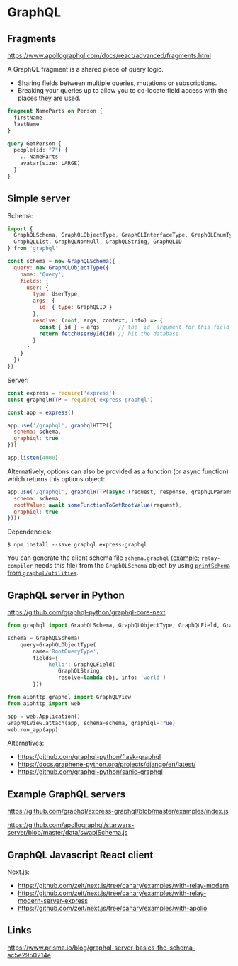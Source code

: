GraphQL
=======

Fragments
---------

https://www.apollographql.com/docs/react/advanced/fragments.html

A GraphQL fragment is a shared piece of query logic.

- Sharing fields between multiple queries, mutations or subscriptions.
- Breaking your queries up to allow you to co-locate field access with the places they are used.

```graphql
fragment NameParts on Person {
  firstName
  lastName
}

query GetPerson {
  people(id: "7") {
    ...NameParts
    avatar(size: LARGE)
  }
}
```

Simple server
-------------

Schema:

```javascript
import { 
  GraphQLSchema, GraphQLObjectType, GraphQLInterfaceType, GraphQLEnumType,
  GraphQLList, GraphQLNonNull, GraphQLString, GraphQLID
} from 'graphql'

const schema = new GraphQLSchema({
  query: new GraphQLObjectType({
    name: 'Query',
    fields: {
      user: {
        type: UserType,
        args: {
          id: { type: GraphQLID }
        },
        resolve: (root, args, context, info) => {
          const { id } = args      // the `id` argument for this field is declared above
          return fetchUserById(id) // hit the database
        }
      }
    }
  })
})
```

Server:

```javascript
const express = require('express')
const graphqlHTTP = require('express-graphql')

const app = express()

app.use('/graphql', graphqlHTTP({
  schema: schema,
  graphiql: true
}))

app.listen(4000)
```

Alternatively, options can also be provided as a function (or async function) which returns this options object:

```javascript
app.use('/graphql', graphqlHTTP(async (request, response, graphQLParams) => ({
  schema: schema,
  rootValue: await someFunctionToGetRootValue(request),
  graphiql: true
})))
```

Dependencies:

```shell
$ npm install --save graphql express-graphql
```

You can generate the client schema file `schema.graphql` ([example](https://github.com/zeit/next.js/blob/canary/examples/with-relay-modern-server-express/server/schema.graphql); `relay-compiler` needs this file) from the `GraphQLSchema` object by using [`printSchema` from `graphql/utilities`](https://graphql.org/graphql-js/utilities/#printschema).

GraphQL server in Python
------------------------

https://github.com/graphql-python/graphql-core-next

```python
from graphql import GraphQLSchema, GraphQLObjectType, GraphQLField, GraphQLString

schema = GraphQLSchema(
    query=GraphQLObjectType(
        name='RootQueryType',
        fields={
            'hello': GraphQLField(
                GraphQLString,
                resolve=lambda obj, info: 'world')
        }))

from aiohttp_graphql import GraphQLView
from aiohttp import web

app = web.Application()
GraphQLView.attach(app, schema=schema, graphiql=True)
web.run_app(app)
```

Alternatives:

- https://github.com/graphql-python/flask-graphql
- https://docs.graphene-python.org/projects/django/en/latest/
- https://github.com/graphql-python/sanic-graphql


Example GraphQL servers
-----------------------

https://github.com/graphql/express-graphql/blob/master/examples/index.js

https://github.com/apollographql/starwars-server/blob/master/data/swapiSchema.js


GraphQL Javascript React client
-------------------------------

Next.js:

- https://github.com/zeit/next.js/tree/canary/examples/with-relay-modern
- https://github.com/zeit/next.js/tree/canary/examples/with-relay-modern-server-express
- https://github.com/zeit/next.js/tree/canary/examples/with-apollo


Links
-----

https://www.prisma.io/blog/graphql-server-basics-the-schema-ac5e2950214e


